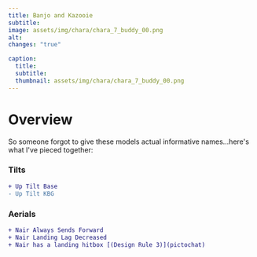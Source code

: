 ```yaml
---
title: Banjo and Kazooie
subtitle: 
image: assets/img/chara/chara_7_buddy_00.png
alt: 
changes: "true"

caption:
  title:
  subtitle: 
  thumbnail: assets/img/chara/chara_7_buddy_00.png
---
```


# Overview
So someone forgot to give these models actual informative names...here's what I've pieced together:

### Tilts
```diff
+ Up Tilt Base
- Up Tilt KBG
```

### Aerials
```diff
+ Nair Always Sends Forward
+ Nair Landing Lag Decreased
+ Nair has a landing hitbox [(Design Rule 3)](pictochat)
```